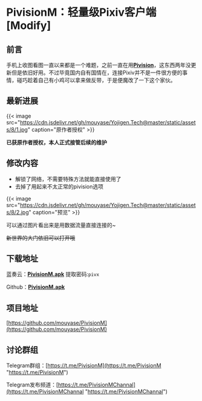 # PivisionM：轻量级Pixiv客户端[Modify]



## 前言
手机上收图看图一直以来都是一个难题，之前一直在用[**Pivision**](https://www.coolapk.com/apk/com.reiya.pixiv)，这东西两年没更新但是依旧好用。不过毕竟国内自有国情在，连接Pixiv并不是一件很方便的事情，碰巧趁着自己有小鸡可以拿来做反带，于是便魔改了一下这个家伙。

## 最新进展

{{< image src="https://cdn.jsdelivr.net/gh/mouyase/Yojigen.Tech@master/static/assets/8/1.jpg" caption="原作者授权" >}}

**已获原作者授权，本人正式接管后续的维护**

## 修改内容

 - 解锁了网络，不需要特殊方法就能直接使用了
 - 去掉了用起来不太正常的pivision选项

{{< image src="https://cdn.jsdelivr.net/gh/mouyase/Yojigen.Tech@master/static/assets/8/2.jpg" caption="预览" >}}

可以通过图片看出来是用数据流量直接连接的~

~~新世界的大门依旧可以打开哦~~

## 下载地址

蓝奏云：[**PivisionM.apk**](https://www.lanzous.com/b00n5cwdg) 提取密码:`pivx`

Github：[**PivisionM.apk**](https://github.com/mouyase/PivisionM/releases/latest/download/PivisionM.apk "PivisionM.apk")

## 项目地址

[https://github.com/mouyase/PivisionM](https://github.com/mouyase/PivisionM)


## 讨论群组

Telegram群组：[https://t.me/PivisionM](https://t.me/PivisionM "https://t.me/PivisionM")

Telegram发布频道：[https://t.me/PivisionMChannal](https://t.me/PivisionMChannal "https://t.me/PivisionMChannal")
